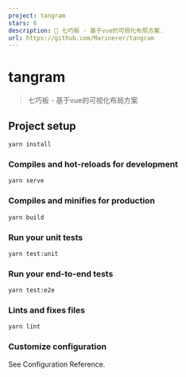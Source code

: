 ```yaml
---
project: tangram
stars: 6
description: 🍔 七巧板 - 基于vue的可视化布局方案.
url: https://github.com/Marinerer/tangram
---
```


tangram
=======

> 七巧板 - 基于vue的可视化布局方案

Project setup
-------------

```
yarn install
```

### Compiles and hot-reloads for development

```
yarn serve
```

### Compiles and minifies for production

```
yarn build
```

### Run your unit tests

```
yarn test:unit
```

### Run your end-to-end tests

```
yarn test:e2e
```

### Lints and fixes files

```
yarn lint
```

### Customize configuration

See Configuration Reference.

